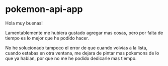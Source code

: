 # pokemon-api-app

Hola muy buenas!

Lamentablemente me hubiera gustado agregar mas cosas, pero por falta de tiempo es lo mejor que he podido hacer.

No he solucionado tampoco el error de que cuando volvias a la lista, cuando estabas en otra ventana, me dejara de pintar mas pokemons de lo que ya habian, por que no me he podido dedicarle mas tiempo.

